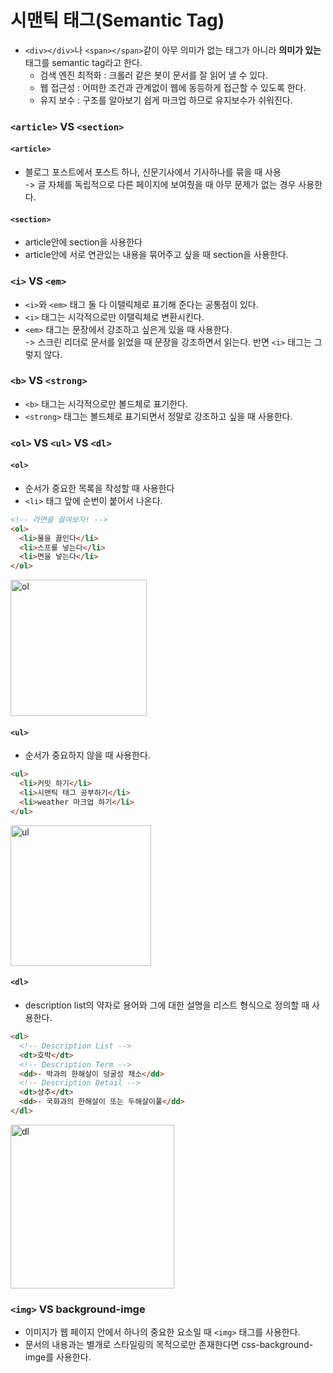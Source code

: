 # 시맨틱 태그(Semantic Tag)

- `<div></div>`나 `<span></span>`같이 아무 의미가 없는 태그가 아니라 <b>의미가 있는</b> 태그를 semantic tag라고 한다.
  - 검색 엔진 최적화 : 크롤러 같은 봇이 문서를 잘 읽어 낼 수 있다.
  - 웹 접근성 : 어떠한 조건과 관계없이 웹에 동등하게 접근할 수 있도록 한다.
  - 유지 보수 : 구조를 알아보기 쉽게 마크업 하므로 유지보수가 쉬워진다.

### `<article>` VS `<section>`

#### `<article>`

- 블로그 포스트에서 포스트 하나, 신문기사에서 기사하나를 묶을 때 사용  
  -> 글 자체를 독립적으로 다른 페이지에 보여줬을 때 아무 문제가 없는 경우 사용한다.

#### `<section>`

- article안에 section을 사용한다
- article안에 서로 연관있는 내용을 묶어주고 싶을 때 section을 사용한다.

### `<i>` VS `<em>`

- `<i>`와 `<em>` 태그 둘 다 이탤릭체로 표기해 준다는 공통점이 있다.
- `<i>` 태그는 시각적으로만 이탤릭체로 변환시킨다.
- `<em>` 태그는 문장에서 강조하고 싶은게 있을 때 사용한다.  
  -> 스크린 리더로 문서를 읽었을 때 문장을 강조하면서 읽는다. 반면 `<i>` 태그는 그렇지 않다.

### `<b>` VS `<strong>`

- `<b>` 태그는 시각적으로만 볼드체로 표기한다.
- `<strong>` 태그는 볼드체로 표기되면서 정말로 강조하고 싶을 때 사용한다.

### `<ol>` VS `<ul>` VS `<dl>`

#### `<ol>`

- 순서가 중요한 목록을 작성할 때 사용한다
- `<li>` 태그 앞에 순번이 붙어서 나온다.

```html
<!-- 라면을 끓여보자! -->
<ol>
  <li>물을 끓인다</li>
  <li>스프를 넣는다</li>
  <li>면을 넣는다</li>
</ol>
```

<img width="218" alt="ol" src="https://user-images.githubusercontent.com/94341508/153550737-c98eec61-8b58-4ab8-9d9c-3ba2e21c24b6.PNG">

#### `<ul>`

- 순서가 중요하지 않을 때 사용한다.

```html
<ul>
  <li>커밋 하기</li>
  <li>시맨틱 태그 공부하기</li>
  <li>weather 마크업 하기</li>
</ul>
```

<img width="225" alt="ul" src="https://user-images.githubusercontent.com/94341508/153550794-932c947b-5301-4a23-8815-322173bbdf0a.PNG">

#### `<dl>`

- description list의 약자로 용어와 그에 대한 설명을 리스트 형식으로 정의할 때 사용한다.

```html
<dl>
  <!-- Description List -->
  <dt>호박</dt>
  <!-- Description Term -->
  <dd>- 박과의 한해살이 덩굴성 채소</dd>
  <!-- Description Detail -->
  <dt>상추</dt>
  <dd>- 국화과의 한해살이 또는 두해살이풀</dd>
</dl>
```

<img width="262" alt="dl" src="https://user-images.githubusercontent.com/94341508/153550818-7c4dc57e-b7c8-4f53-961c-7da7e4aedcfe.PNG">

### `<img>` VS background-imge

- 이미지가 웹 페이지 안에서 하나의 중요한 요소일 때 `<img>` 태그를 사용한다.
- 문서의 내용과는 별개로 스타일링의 목적으로만 존재한다면 css-background-imge를 사용한다.
